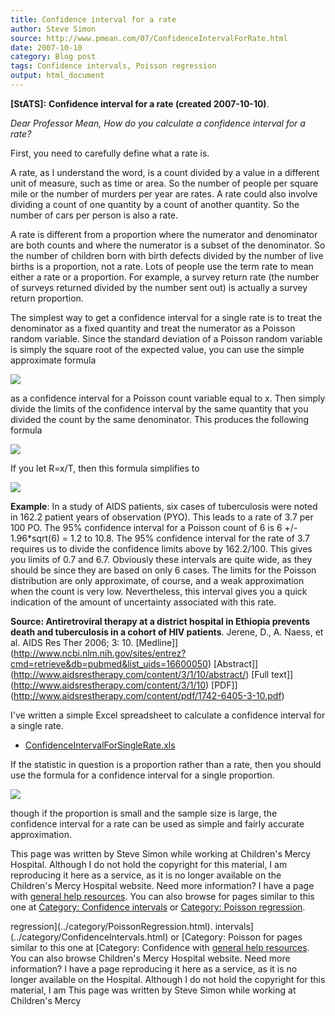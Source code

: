 ```yaml
---
title: Confidence interval for a rate
author: Steve Simon
source: http://www.pmean.com/07/ConfidenceIntervalForRate.html
date: 2007-10-10
category: Blog post
tags: Confidence intervals, Poisson regression
output: html_document
---
```

**[StATS]:** **Confidence interval for a rate
(created 2007-10-10)**.

*Dear Professor Mean, How do you calculate a confidence interval for a
rate?*

First, you need to carefully define what a rate is.

A rate, as I understand the word, is a count divided by a value in a
different unit of measure, such as time or area. So the number of people
per square mile or the number of murders per year are rates. A rate
could also involve dividing a count of one quantity by a count of
another quantity. So the number of cars per person is also a rate.

A rate is different from a proportion where the numerator and
denominator are both counts and where the numerator is a subset of the
denominator. So the number of children born with birth defects divided
by the number of live births is a proportion, not a rate. Lots of people
use the term rate to mean either a rate or a proportion. For example, a
survey return rate (the number of surveys returned divided by the number
sent out) is actually a survey return proportion.

The simplest way to get a confidence interval for a single rate is to
treat the denominator as a fixed quantity and treat the numerator as a
Poisson random variable. Since the standard deviation of a Poisson
random variable is simply the square root of the expected value, you can
use the simple approximate formula

![](http://www.pmean.com/images/images/07/ConfidenceIntervalForRate01.gif)

as a confidence interval for a Poisson count variable equal to x. Then
simply divide the limits of the confidence interval by the same quantity
that you divided the count by the same denominator. This produces the
following formula

![](http://www.pmean.com/images/images/07/ConfidenceIntervalForRate02.gif)

If you let R=x/T, then this formula simplifies to

![](http://www.pmean.com/images/images/07/ConfidenceIntervalForRate03.gif)

**Example**: In a study of AIDS patients, six cases of tuberculosis were
noted in 162.2 patient years of observation (PYO). This leads to a rate
of 3.7 per 100 PO. The 95% confidence interval for a Poisson count of 6
is 6 +/- 1.96*sqrt(6) = 1.2 to 10.8. The 95% confidence interval for
the rate of 3.7 requires us to divide the confidence limits above by
162.2/100. This gives you limits of 0.7 and 6.7. Obviously these
intervals are quite wide, as they should be since they are based on only
6 cases. The limits for the Poisson distribution are only approximate,
of course, and a weak approximation when the count is very low.
Nevertheless, this interval gives you a quick indication of the amount
of uncertainty associated with this rate.

**Source: Antiretroviral therapy at a district hospital in Ethiopia
prevents death and tuberculosis in a cohort of HIV patients**. Jerene,
D., A. Naess, et al. AIDS Res Ther 2006; 3: 10.
[Medline]](http://www.ncbi.nlm.nih.gov/sites/entrez?cmd=retrieve&db=pubmed&list_uids=16600050)
[Abstract]](http://www.aidsrestherapy.com/content/3/1/10/abstract/)
[Full text]](http://www.aidsrestherapy.com/content/3/1/10)
[PDF]](http://www.aidsrestherapy.com/content/pdf/1742-6405-3-10.pdf)

I've written a simple Excel spreadsheet to calculate a confidence
interval for a single rate.

-   [ConfidenceIntervalForSingleRate.xls](../00files/ConfidenceIntervalForSingleRate.xls)

If the statistic in question is a proportion rather than a rate, then
you should use the formula for a confidence interval for a single
proportion.

![](http://www.pmean.com/images/images/07/ConfidenceIntervalForRate04.gif)

though if the proportion is small and the sample size is large, the
confidence interval for a rate   can be used as simple and fairly
accurate approximation.

This page was written by Steve Simon while working at Children's Mercy
Hospital. Although I do not hold the copyright for this material, I am
reproducing it here as a service, as it is no longer available on the
Children's Mercy Hospital website. Need more information? I have a page
with [general help resources](../GeneralHelp.html). You can also browse
for pages similar to this one at [Category: Confidence
intervals](../category/ConfidenceIntervals.html) or [Category: Poisson
regression](../category/PoissonRegression.html).
<!---More--->
regression](../category/PoissonRegression.html).
intervals](../category/ConfidenceIntervals.html) or [Category: Poisson
for pages similar to this one at [Category: Confidence
with [general help resources](../GeneralHelp.html). You can also browse
Children's Mercy Hospital website. Need more information? I have a page
reproducing it here as a service, as it is no longer available on the
Hospital. Although I do not hold the copyright for this material, I am
This page was written by Steve Simon while working at Children's Mercy

<!---Do not use
**[StATS]:** **Confidence interval for a rate
This page was written by Steve Simon while working at Children's Mercy
Hospital. Although I do not hold the copyright for this material, I am
reproducing it here as a service, as it is no longer available on the
Children's Mercy Hospital website. Need more information? I have a page
with [general help resources](../GeneralHelp.html). You can also browse
for pages similar to this one at [Category: Confidence
intervals](../category/ConfidenceIntervals.html) or [Category: Poisson
regression](../category/PoissonRegression.html).
--->

